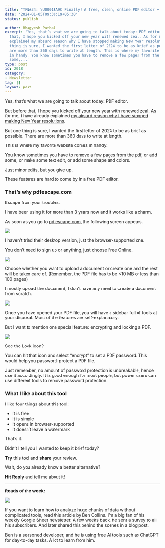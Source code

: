 ```yaml
---
title: "TFN#34: \U0001FA9C Finally! A free, clean, online PDF editor + password-lock"
date: '2024-01-05T09:30:19+05:30'
status: publish

author: Bhagyesh Pathak
excerpt: 'Yes, that’s what we are going to talk about today: PDF editor. But before
  that, I hope you kicked off your new year with renewed zeal. As for me, I have already
  explained my absurd reason why I have stopped making New Year resolutions. But one
  thing is sure, I wanted the first letter of 2024 to be as brief as possible. There
  are more than 360 days to write at length. This is where my favorite website comes
  in handy. You know sometimes you have to remove a few pages from the pdf, or add
  some,...'
type: post
id: 2018
category:
- Newsletter
tag: []
layout: post
---
```


Yes, that’s what we are going to talk about today: PDF editor.

But before that, I hope you kicked off your new year with renewed zeal. As for me, I have already explained [my absurd reason why I have stopped making New Year resolutions](https://bhagyeshpathak.com/blog/%f0%9f%aa%9c-the-absurd-reason-why-i-stopped-making-new-year-resolutions/).

But one thing is sure, I wanted the first letter of 2024 to be as brief as possible. There are more than 360 days to write at length.

This is where my favorite website comes in handy.

You know sometimes you have to remove a few pages from the pdf, or add some, or make some text edit, or add some shape and colors.

Just minor edits, but you give up.

These features are hard to come by in a free PDF editor.

### That’s why pdfescape.com

Escape from your troubles.

I have been using it for more than 3 years now and it works like a charm.

As soon as you go to [pdfescape.com](http://pdfescape.com), the following screen appears.

![](https://embed.filekitcdn.com/e/tkwVjiL2WnM6sb9P2ZThes/kg3GspcZQAaUV1V7ynGmxW)

I haven’t tried their desktop version, just the browser-supported one.

You don’t need to sign up or anything, just choose Free Online.

![](https://embed.filekitcdn.com/e/tkwVjiL2WnM6sb9P2ZThes/dGSe16QYZ5ML4ctZCLFV1n)

Choose whether you want to upload a document or create one and the rest will be taken care of. (Remember, the PDF file has to be <10 MB or less than 100 pages)

I mostly upload the document, I don’t have any need to create a document from scratch.

![](https://embed.filekitcdn.com/e/tkwVjiL2WnM6sb9P2ZThes/jpeQFCKiFBXMMSQMcmSLGZ)

Once you have opened your PDF file, you will have a sidebar full of tools at your disposal. Most of the features are self-explanatory.

But I want to mention one special feature: encrypting and locking a PDF.

![](https://embed.filekitcdn.com/e/tkwVjiL2WnM6sb9P2ZThes/sxpwogWcxDbBHNxTdwDiqD)

See the Lock icon?

You can hit that icon and select “encrypt” to set a PDF password. This would help you password-protect a PDF file.

Just remember, no amount of password protection is unbreakable, hence use it accordingly. It is good enough for most people, but power users can use different tools to remove password protection.

### What I like about this tool

I like four things about this tool:

- It is free
- It is simple
- It opens in browser-supported
- It doesn’t leave a watermark

That’s it.

Didn’t I tell you I wanted to keep it brief today?

**Try** this tool and **share** your review.

Wait, do you already know a better alternative?

**Hit Reply** and tell me about it!

---

**Reads of the week:**

[![](https://embed.filekitcdn.com/e/tkwVjiL2WnM6sb9P2ZThes/tsuZUx1TCUaESQAvNthqim)](https://www.benlcollins.com/spreadsheets/google-forms-ai-apps-script/)

If you want to learn how to analyze huge chunks of data without complicated tools, read this article by Ben Collins. I’m a big fan of his weekly Google Sheet newsletter. A few weeks back, he sent a survey to all his subscribers. And later shared this behind the scenes in a blog post.

Ben is a seasoned developer, and he is using free AI tools such as ChatGPT for day-to-day tasks. A lot to learn from him.